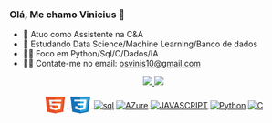 ### Olá, Me chamo Vinicius 👋

- 🔭 Atuo como Assistente na C&A
- 🌱 Estudando Data Science/Machine Learning/Banco de dados
- 👨‍💻 Foco em Python/Sql/C/Dados/IA
- 🙋‍♂️ Contate-me no email: osvinis10@gmail.com

<div align="center">
  <a href="https://github.com/Viniluiz44">
  <img height="180em" src="https://github-readme-stats.vercel.app/api?username=Viniluiz44&show_icons=true&theme=dracula&include_all_commits=true&count_private=true"/>
  <img height="180em" src="https://github-readme-stats.vercel.app/api/top-langs/?username=Viniluiz44&layout=compact&langs_count=7&theme=dracula"/>
</div>
  
<div align="center" style="display: inline_block"><br>
  <img align="center" alt="HTML" height="30" width="40" src="https://raw.githubusercontent.com/devicons/devicon/master/icons/html5/html5-original.svg">
  <img align="center" alt="CSS" height="30" width="40" src="https://raw.githubusercontent.com/devicons/devicon/master/icons/css3/css3-original.svg">
  <img align="center" alt="sql" height="30" width="100" src="https://img.shields.io/badge/Microsoft%20SQL%20Server-CC2927?style=for-the-badge&logo=microsoft%20sql%20server&logoColor=white">
  <img align="center" alt="AZure" height="25" width="100" src="https://img.shields.io/badge/microsoft%20azure-0089D6?style=for-the-badge&logo=microsoft-azure&logoColor=white">
  <img align="center" alt="JAVASCRIPT" height="30" width="40" src="https://cdn.jsdelivr.net/gh/devicons/devicon/icons/javascript/javascript-original.svg">
  <img align="center" alt="Python" height="32" width="70" src="https://img.shields.io/badge/Python-14354C?style=for-the-badge&logo=python&logoColor=white">
  <img align="center" alt="C" height="30" width"40" src="https://img.shields.io/badge/C-00599C?style=for-the-badge&logo=c&logoColor=white">
</div>

